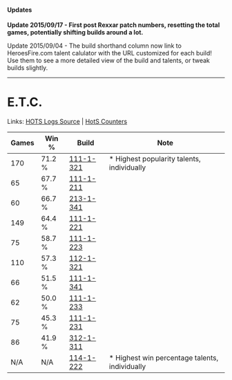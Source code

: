 #### Updates
**Update 2015/09/17 - First post Rexxar patch numbers, resetting the total games, potentially shifting builds around a lot.**

Update 2015/09/04 - The build shorthand column now link to HeroesFire.com talent calulator with the URL customized for each build!  
Use them to see a more detailed view of the build and talents, or tweak builds slightly.

***

# E.T.C.

Links: [HOTS Logs Source](https://www.hotslogs.com/Sitewide/HeroDetails?Hero=E.T.C.) | [HotS Counters](http://hotscounters.com/#/hero/E.T.C.)

Games  | Win %  | Build     | Note
-----  | -----  | -----     | ----
170    | 71.2 % | [111-1-321](http://www.heroesfire.com/hots/talent-calculator/elite-tauren-chieftain#gOkP) | * Highest popularity talents, individually
65     | 67.7 % | [111-1-211](http://www.heroesfire.com/hots/talent-calculator/elite-tauren-chieftain#gOih) | 
60     | 66.7 % | [213-1-341](http://www.heroesfire.com/hots/talent-calculator/elite-tauren-chieftain#kHmD) | 
149    | 64.4 % | [111-1-221](http://www.heroesfire.com/hots/talent-calculator/elite-tauren-chieftain#gOir) | 
75     | 58.7 % | [111-1-223](http://www.heroesfire.com/hots/talent-calculator/elite-tauren-chieftain#gOit) | 
110    | 57.3 % | [112-1-321](http://www.heroesfire.com/hots/talent-calculator/elite-tauren-chieftain#gRAf) | 
66     | 51.5 % | [111-1-341](http://www.heroesfire.com/hots/talent-calculator/elite-tauren-chieftain#gOkj) | 
62     | 50.0 % | [111-1-233](http://www.heroesfire.com/hots/talent-calculator/elite-tauren-chieftain#gOj1) | 
75     | 45.3 % | [111-1-231](http://www.heroesfire.com/hots/talent-calculator/elite-tauren-chieftain#gOi_) | 
86     | 41.9 % | [312-1-311](http://www.heroesfire.com/hots/talent-calculator/elite-tauren-chieftain#o3SV) | 
N/A    | N/A    | [114-1-222](http://www.heroesfire.com/hots/talent-calculator/elite-tauren-chieftain#gW1c) | * Highest win percentage talents, individually

